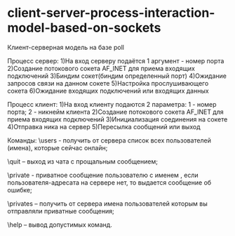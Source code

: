 # client-server-process-interaction-model-based-on-sockets

Клиент-серверная модель на базе poll

Процесс сервер:
1)На вход серверу подаётся 1 аргумент - номер порта
2)Создание потокового сокета AF_INET для приема входящих подключений
3)Биндим сокет(биндим определенный порт)
4)Ожидание запросов связи на данном сокете
5)Настройка прослушивающего сокета
6)Ожидание входящих подключений или входящих данных 
 
Процесс клиент:
1)На вход клиенту подаются 2 параметра: 1 - номер порта; 2 - никнейм клиента
2)Создание потокового сокета AF_INET для приема входящих подключений
3)Инициализация соединения на сокете
4)Отправка ника на сервер
5)Пересылка сообщений или выход

Команды:
\users - получить от сервера список всех пользователей (имена), которые сейчас онлайн;

\quit <message> – выход из чата с прощальным сообщением;
  
\private <nickname> <message> - приватное сообщение пользователю с именем <nickname>, 
если пользователя-адресата на сервере нет, то выдается сообщение об ошибке;
  
\privates – получить от сервера имена пользователей которым вы отправляли приватные 
сообщения;
  
\help – вывод допустимых команд.
